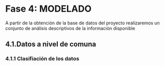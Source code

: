 # Fase 4: MODELADO

A partir de la obtención de la base de datos del proyecto realizaremos un conjunto de análisis descriptivos de la información disponible

## 4.1.Datos a nivel de comuna
### 4.1.1 Clasifiación de los datos
